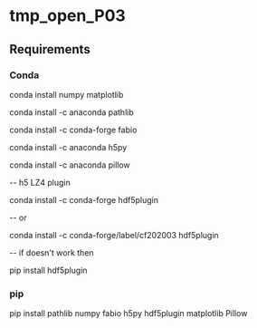 # tmp_open_P03

## Requirements

### Conda
conda install numpy matplotlib

conda install -c anaconda pathlib

conda install -c conda-forge fabio

conda install -c anaconda h5py

conda install -c anaconda pillow


--  h5 LZ4 plugin
  
conda install -c conda-forge hdf5plugin

--  or
  
conda install -c conda-forge/label/cf202003 hdf5plugin

--  if doesn't work then
  
pip install hdf5plugin


### pip

pip install pathlib numpy fabio h5py hdf5plugin matplotlib Pillow
